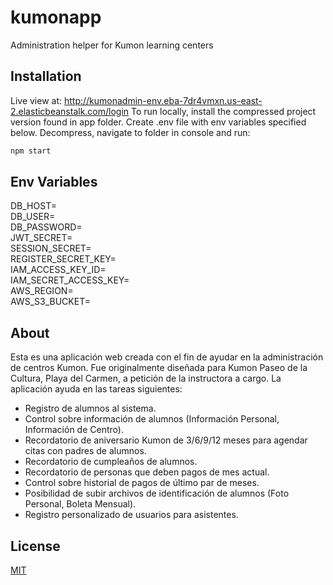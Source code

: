 # kumonapp
Administration helper for Kumon learning centers


## Installation

Live view at: http://kumonadmin-env.eba-7dr4vmxn.us-east-2.elasticbeanstalk.com/login
To run locally, install the compressed project version found in app folder. 
Create .env file with env variables specified below.
Decompress, navigate to folder in console and run:

```bash
npm start
```

## Env Variables

DB_HOST=  
DB_USER=  
DB_PASSWORD=  
JWT_SECRET=  
SESSION_SECRET=  
REGISTER_SECRET_KEY=  
IAM_ACCESS_KEY_ID=  
IAM_SECRET_ACCESS_KEY=  
AWS_REGION=  
AWS_S3_BUCKET=  

## About

Esta es una aplicación web creada con el fin de ayudar en la administración de centros Kumon. Fue originalmente diseñada para Kumon Paseo de la Cultura, Playa del Carmen, a petición de la instructora a cargo. La aplicación ayuda en las tareas siguientes:

  + Registro de alumnos al sistema.
  + Control sobre información de alumnos (Información Personal, Información de Centro).
  + Recordatorio de aniversario Kumon de 3/6/9/12 meses para agendar citas con padres de alumnos.
  + Recordatorio de cumpleaños de alumnos.
  + Recordatorio de personas que deben pagos de mes actual.
  + Control sobre historial de pagos de último par de meses.
  + Posibilidad de subir archivos de identificación de alumnos (Foto Personal, Boleta Mensual).
  + Registro personalizado de usuarios para asistentes.

## License
[MIT](https://choosealicense.com/licenses/mit/)
